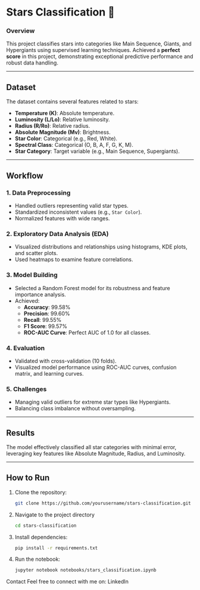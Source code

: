 # Stars Classification 🌟

### Overview
This project classifies stars into categories like Main Sequence, Giants, and Hypergiants using supervised learning techniques. Achieved a **perfect score** in this project, demonstrating exceptional predictive performance and robust data handling.

---

## Dataset
The dataset contains several features related to stars:
- **Temperature (K)**: Absolute temperature.
- **Luminosity (L/Lo)**: Relative luminosity.
- **Radius (R/Ro)**: Relative radius.
- **Absolute Magnitude (Mv)**: Brightness.
- **Star Color**: Categorical (e.g., Red, White).
- **Spectral Class**: Categorical (O, B, A, F, G, K, M).
- **Star Category**: Target variable (e.g., Main Sequence, Supergiants).

---

## Workflow
### 1. **Data Preprocessing**
- Handled outliers representing valid star types.
- Standardized inconsistent values (e.g., `Star Color`).
- Normalized features with wide ranges.

### 2. **Exploratory Data Analysis (EDA)**
- Visualized distributions and relationships using histograms, KDE plots, and scatter plots.
- Used heatmaps to examine feature correlations.

### 3. **Model Building**
- Selected a Random Forest model for its robustness and feature importance analysis.
- Achieved:
  - **Accuracy**: 99.58%
  - **Precision**: 99.60%
  - **Recall**: 99.55%
  - **F1 Score**: 99.57%
  - **ROC-AUC Curve**: Perfect AUC of 1.0 for all classes.

### 4. **Evaluation**
- Validated with cross-validation (10 folds).
- Visualized model performance using ROC-AUC curves, confusion matrix, and learning curves.

### 5. **Challenges**
- Managing valid outliers for extreme star types like Hypergiants.
- Balancing class imbalance without oversampling.

---

## Results
The model effectively classified all star categories with minimal error, leveraging key features like Absolute Magnitude, Radius, and Luminosity.

---

## How to Run
1. Clone the repository:
   ```bash
   git clone https://github.com/yourusername/stars-classification.git
   
2. Navigate to the project directory
   ```bash
   cd stars-classification
   
3. Install dependencies:
   ```bash
   pip install -r requirements.txt

4. Run the notebook:
   ```bash
   jupyter notebook notebooks/stars_classification.ipynb

Contact
Feel free to connect with me on:
LinkedIn
   

